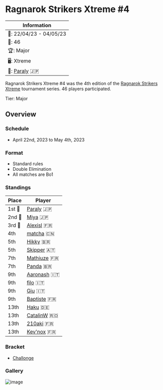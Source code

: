 # Ragnarok Strikers Xtreme #4

|Information|
|-|
|:calendar:: 22/04/23 - 04/05/23|
|:busts_in_silhouette:: 46|
|:trophy:: Major|
|:desktop_computer:: Xtreme|
|:1st_place_medal:: [Paraly](../../players/japanese/paraly.md) :jp:|

Ragnarok Strikers Xtreme #4 was the 4th edition of the [Ragnarok Strikers Xtreme](ragnaxmain.md) tournament series.
46 players participated.

Tier: Major

## Overview

### Schedule
- April 22nd, 2023 to May 4th, 2023

### Format
- Standard rules
- Double Elimination
- All matches are Bo1

### Standings

|Place|Player|
|-|-|
|1st :1st_place_medal:|[Paraly](../../players/japanese/paraly.md) :jp:|
|2nd :2nd_place_medal:|[Miya](../../players/japanese/miya.md) :jp:|
|3rd :3rd_place_medal:|[Alexisl](../../players/french/alexisl.md) :fr:|
|4th|[matcha](../../players/chinese/matcha.md) :cn:|
|5th|[Hikky](../../players/brazilian/hikky.md) :brazil:|
|5th|[Skipper](../../players/austrian/skipper.md) :austria:|
|7th|[Mathiuze](../../players/french/mathiuze.md) :fr:|
|7th|[Panda](../../players/brazilian/panda.md) :brazil:|
|9th|[Aaronash](../../players/italian/aaronash.md) :it:|
|9th|[filo](../../players/italian/filo.md) :it:|
|9th|[Giu](../../players/italian/giu.md) :it:|
|9th|[Baptiste](../../players/french/baptiste.md) :fr:|
|13th|[Haku](../../players/german/haku.md) :de:|
|13th|[CatalinW](../../players/romanian/catalinw.md) :romania:|
|13th|[210aki](../../players/french/210aki.md) :fr:|
|13th|[Kev'nox](../../players/french/kevnox.md) :fr:|

### Bracket
- [Challonge](https://challonge.com/53cuhqym)

### Gallery

![image](https://github.com/inabikarilibrary/inalib/assets/110833255/a2b99b9a-331c-43d3-a8d9-f0f78d242a8f)

